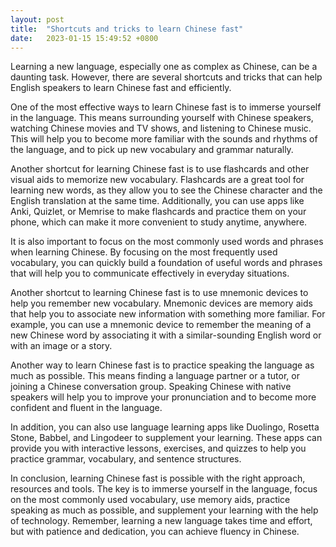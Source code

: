 ```yaml
---
layout: post
title:  "Shortcuts and tricks to learn Chinese fast"
date:   2023-01-15 15:49:52 +0800
---
```



Learning a new language, especially one as complex as Chinese, can be a daunting task. However, there are several shortcuts and tricks that can help English speakers to learn Chinese fast and efficiently.



One of the most effective ways to learn Chinese fast is to immerse yourself in the language. This means surrounding yourself with Chinese speakers, watching Chinese movies and TV shows, and listening to Chinese music. This will help you to become more familiar with the sounds and rhythms of the language, and to pick up new vocabulary and grammar naturally.



Another shortcut for learning Chinese fast is to use flashcards and other visual aids to memorize new vocabulary. Flashcards are a great tool for learning new words, as they allow you to see the Chinese character and the English translation at the same time. Additionally, you can use apps like Anki, Quizlet, or Memrise to make flashcards and practice them on your phone, which can make it more convenient to study anytime, anywhere.



It is also important to focus on the most commonly used words and phrases when learning Chinese. By focusing on the most frequently used vocabulary, you can quickly build a foundation of useful words and phrases that will help you to communicate effectively in everyday situations.



Another shortcut to learning Chinese fast is to use mnemonic devices to help you remember new vocabulary. Mnemonic devices are memory aids that help you to associate new information with something more familiar. For example, you can use a mnemonic device to remember the meaning of a new Chinese word by associating it with a similar-sounding English word or with an image or a story.



Another way to learn Chinese fast is to practice speaking the language as much as possible. This means finding a language partner or a tutor, or joining a Chinese conversation group. Speaking Chinese with native speakers will help you to improve your pronunciation and to become more confident and fluent in the language.



In addition, you can also use language learning apps like Duolingo, Rosetta Stone, Babbel, and Lingodeer to supplement your learning. These apps can provide you with interactive lessons, exercises, and quizzes to help you practice grammar, vocabulary, and sentence structures.



In conclusion, learning Chinese fast is possible with the right approach, resources and tools. The key is to immerse yourself in the language, focus on the most commonly used vocabulary, use memory aids, practice speaking as much as possible, and supplement your learning with the help of technology. Remember, learning a new language takes time and effort, but with patience and dedication, you can achieve fluency in Chinese.